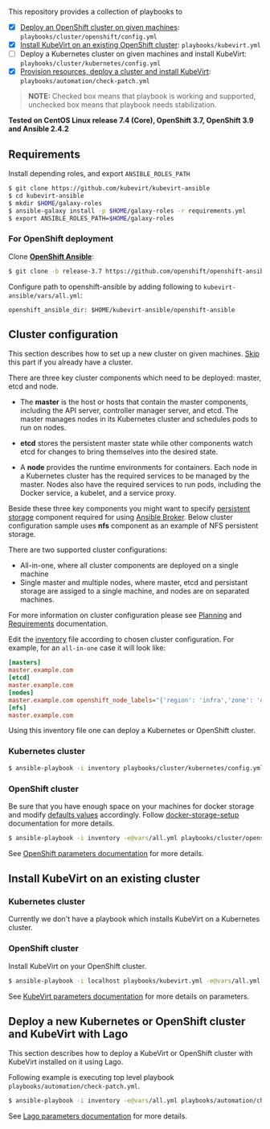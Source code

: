 This repository provides a collection of playbooks to

- [x] [Deploy an OpenShift cluster on given machines](#deploy-kubernetes-or-openshift-and-kubevirt): `playbooks/cluster/openshift/config.yml`
- [x] [Install KubeVirt on an existing OpenShift cluster](#install-kubevirt-on-existing-cluster): `playbooks/kubevirt.yml`
- [ ] Deploy a Kubernetes cluster on given machines and install KubeVirt: `playbooks/cluster/kubernetes/config.yml`
- [x] [Provision resources, deploy a cluster and install KubeVirt](#deploy-new-kubernetes-or-openshift-cluster-and-kubevirt-with-lago): `playbooks/automation/check-patch.yml`

> **NOTE:** Checked box means that playbook is working and supported, unchecked box means that playbook needs stabilization.

**Tested on CentOS Linux release 7.4 (Core), OpenShift 3.7, OpenShift 3.9 and Ansible 2.4.2**

## Requirements

Install depending roles, and export `ANSIBLE_ROLES_PATH`

```bash
$ git clone https://github.com/kubevirt/kubevirt-ansible
$ cd kubevirt-ansible
$ mkdir $HOME/galaxy-roles
$ ansible-galaxy install -p $HOME/galaxy-roles -r requirements.yml
$ export ANSIBLE_ROLES_PATH=$HOME/galaxy-roles
```

### For OpenShift deployment

Clone [**OpenShift Ansible**][openshift-ansible-project]:

```bash
$ git clone -b release-3.7 https://github.com/openshift/openshift-ansible
```

Configure path to openshift-ansible by adding following to `kubevirt-ansible/vars/all.yml`:

```
openshift_ansible_dir: $HOME/kubevirt-ansible/openshift-ansible
```

## Cluster configuration
This section describes how to set up a new cluster on given machines. [Skip](#install-kubevirt-on-an-existing-cluster) this part if you already have a cluster.

There are three key cluster components which need to be deployed: master, etcd and node.

* The **master** is the host or hosts that contain the master components,
  including the API server, controller manager server, and etcd.
  The master manages nodes in its Kubernetes cluster and schedules pods
  to run on nodes.

* **etcd** stores the persistent master state while other components watch
  etcd for changes to bring themselves into the desired state.

* A **node** provides the runtime environments for containers.
  Each node in a Kubernetes cluster has the required services
  to be managed by the master. Nodes also have the required services
  to run pods, including the Docker service, a kubelet, and a service proxy.

Beside these three key components you might want to specify [persistent storage](https://docs.openshift.org/latest/install_config/persistent_storage/index.html#install-config-persistent-storage-index) component required for using [Ansible Broker](https://docs.openshift.org/latest/install_config/install/advanced_install.html#configuring-openshift-ansible-broker). Below cluster configuration sample uses **nfs** component as an example of NFS persistent storage.

There are two supported cluster configurations:

* All-in-one, where all cluster components are deployed on a single machine
* Single master and multiple nodes, where master, etcd and persistant storage are assiged to a single machine, and nodes are on separated machines.

For more information on cluster configuration please see [Planning](https://docs.openshift.org/latest/install_config/install/planning.html) and [Requirements](https://docs.openshift.org/latest/install_config/install/prerequisites.html) documentation.

Edit the [inventory](../inventory) file according to chosen cluster configuration. For example, for an `all-in-one` case it will look like:

```ini
[masters]
master.example.com
[etcd]
master.example.com
[nodes]
master.example.com openshift_node_labels="{'region': 'infra','zone': 'default'}" openshift_schedulable=true
[nfs]
master.example.com
```

Using this inventory file one can deploy a Kubernetes or OpenShift cluster.

### Kubernetes cluster


```bash
$ ansible-playbook -i inventory playbooks/cluster/kubernetes/config.yml
```

### OpenShift cluster


Be sure that you have enough space on your machines for docker storage and
modify [defaults values][docker-storage-setup-defaults] accordingly.
Follow [docker-storage-setup] documentation for more details.


```bash
$ ansible-playbook -i inventory -e@vars/all.yml playbooks/cluster/openshift/config.yml
```
See [OpenShift parameters documentation](./playbooks/cluster/openshift/README.md) for more details.

## Install KubeVirt on an existing cluster

### Kubernetes cluster

Currently we don't have a playbook which installs KubeVirt on a Kubernetes cluster.

### OpenShift cluster

Install KubeVirt on your OpenShift cluster.

```bash
$ ansible-playbook -i localhost playbooks/kubevirt.yml -e@vars/all.yml
```

See [KubeVirt parameters documentation](./roles/kubevirt/README.md) for more details on parameters.

## Deploy a new Kubernetes or OpenShift cluster and KubeVirt with Lago

This section describes how to deploy a KubeVirt or OpenShift cluster with KubeVirt installed on it using Lago.

Following example is executing top level playbook `playbooks/automation/check-patch.yml`.

```bash
$ ansible-playbook -i inventory -e@vars/all.yml playbooks/automation/check-patch.yml
```

See [Lago parameters documentation](./playbooks/provider/lago/README.md) for more details.


[docker-storage-setup]: https://docs.openshift.org/latest/install_config/install/host_preparation.html#configuring-docker-storage
[docker-storage-setup-defaults]: https://github.com/openshift/openshift-ansible-contrib/blob/master/roles/docker-storage-setup/defaults/main.yaml
[openshift-ansible-project]: https://github.com/openshift/openshift-ansible
